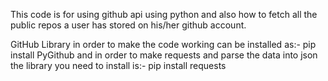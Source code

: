 This code is for using github api using python and also how to fetch all the public repos a user has stored on his/her github account.

GitHub Library in order to make the code working can be installed as:-  pip install PyGithub
and in order to make requests and parse the data into json the library you need to install is:- pip install requests
